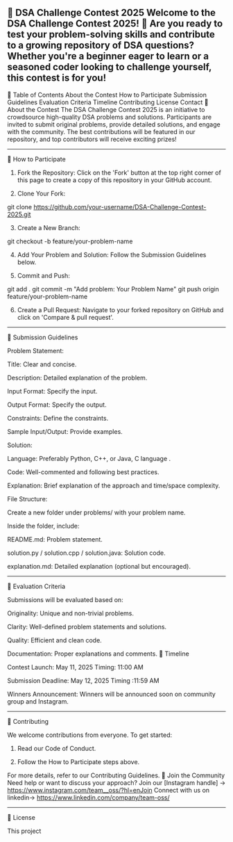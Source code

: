 🧠 DSA Challenge Contest 2025
Welcome to the DSA Challenge Contest 2025! 🚀
Are you ready to test your problem-solving skills and contribute to a growing repository of DSA questions? Whether you're a beginner eager to learn or a seasoned coder looking to challenge yourself, this contest is for you!
-- 
📌 Table of Contents
About the Contest
How to Participate
Submission Guidelines
Evaluation Criteria
Timeline
Contributing
License
Contact
📖 About the Contest
The DSA Challenge Contest 2025 is an initiative to crowdsource high-quality DSA problems and solutions. Participants are invited to submit original problems, provide detailed solutions, and engage with the community. The best contributions will be featured in our repository, and top contributors will receive exciting prizes!


---

📝 How to Participate

1. Fork the Repository: Click on the 'Fork' button at the top right corner of this page to create a copy of this repository in your GitHub account.


2. Clone Your Fork:

git clone https://github.com/your-username/DSA-Challenge-Contest-2025.git


3. Create a New Branch:

git checkout -b feature/your-problem-name


4. Add Your Problem and Solution: Follow the Submission Guidelines below.


5. Commit and Push:

git add .
git commit -m "Add problem: Your Problem Name"
git push origin feature/your-problem-name


6. Create a Pull Request: Navigate to your forked repository on GitHub and click on 'Compare & pull request'.




---

📂 Submission Guidelines

Problem Statement:

Title: Clear and concise.

Description: Detailed explanation of the problem.

Input Format: Specify the input.

Output Format: Specify the output.

Constraints: Define the constraints.

Sample Input/Output: Provide examples.


Solution:

Language: Preferably Python, C++, or Java, C language .

Code: Well-commented and following best practices.

Explanation: Brief explanation of the approach and time/space complexity.


File Structure:

Create a new folder under problems/ with your problem name.

Inside the folder, include:

README.md: Problem statement.

solution.py / solution.cpp / solution.java: Solution code.

explanation.md: Detailed explanation (optional but encouraged).





---

🧮 Evaluation Criteria

Submissions will be evaluated based on:

Originality: Unique and non-trivial problems.

Clarity: Well-defined problem statements and solutions.

Quality: Efficient and clean code.

Documentation: Proper explanations and comments.
📅 Timeline

Contest Launch: May 11, 2025
Timing: 11:00 AM

Submission Deadline: May 12, 2025
Timing :11:59 AM

Winners Announcement: Winners will be announced soon on community group and Instagram.


---

🤝 Contributing

We welcome contributions from everyone. To get started:

1. Read our Code of Conduct.


2. Follow the How to Participate steps above.



For more details, refer to our Contributing Guidelines.
💬 Join the Community
Need help or want to discuss your approach?
Join our [Instagram handle]  →  https://www.instagram.com/team__oss/?hl=enJoin 
Connect with us on linkedin-> https://www.linkedin.com/company/team-oss/


---

📄 License

This project
